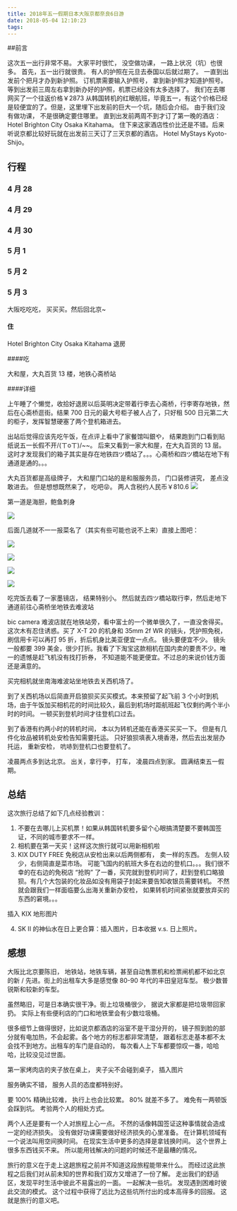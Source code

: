 ```yaml
---
title: 2018年五一假期日本大阪京都奈良6日游
date: 2018-05-04 12:10:23
tags:
---
```


##前言

这次五一出行非常不易。 大家平时很忙， 没空做功课， 一路上状况（坑）也很多。 
首先，五一出行就很贵。 有人的护照在元旦去泰国以后就过期了。 一直到出发前个把月才办到新护照。 订机票需要输入护照号， 拿到新护照才知道护照号。等到出发前三周左右拿到新办好的护照，机票已经没有太多选择了。 我们在去哪网买了一个往返价格￥2873 从韩国转机的红眼航班，毕竟五一，有这个价格已经是较便宜的了。但是，这里埋下出发前的巨大一个坑，随后会介绍。 由于我们没有做功课， 不是很确定要住哪里。 直到出发前两周不到才订了第一晚的酒店：Hotel Brighton City Osaka Kitahama。 住下来这家酒店性价比还是不错。后来听说京都比较好玩就在出发前三天订了三天京都的酒店。 Hotel MyStays Kyoto-Shijo。

## 行程

### 4 月 28

### 4 月 29

### 4 月 30

### 5 月 1

### 5 月 2

### 5 月 3

大阪吃吃吃， 买买买。然后回北京~

#### 住

Hotel Brighton City Osaka Kitahama 退房

####吃

大和屋，大丸百货 13 楼，地铁心斋桥站

####详细

上午睡了个懒觉，收拾好退房以后英明决定带着行李去心斋桥，行李寄存地铁，然后在心斋桥逛街。结果 700 日元的最大号柜子被人占了，只好租 500 日元第二大的柜子，发挥智慧硬塞了两个登机箱进去。 

出站后觉得应该先吃午饭，在点评上看中了家餐馆叫銀や， 结果跑到门口看到贴纸说五一长假不开/(ㄒoㄒ)/~~。 后来又看到一家大和屋，在大丸百货的 13 层。 这时才发现我们的箱子其实是存在地铁四ツ橋站了。。。心斋桥和四ツ橋站在地下有通道是通的。。。

大丸百货都是高级牌子， 大和屋门口站的是和服服务员， 门口装修讲究， 差点没敢进去。 但是想想既然来了， 吃吧😝。 两人含税约人民币￥810.6 
![](receipt.jpg)

第一道是海胆，鲍鱼刺身

![](abalone.jpg)

后面几道就不一一报菜名了（其实有些可能也说不上来）直接上图吧：
<!--more-->
![](sashimi.jpg)

![](grilled.jpg)

![](soup.jpg)

![](desert.jpg)

吃完饭去看了一家墨镜店， 结果特别小。 然后就去四ツ橋站取行李，然后走地下通道前往心斋桥坐地铁去难波站

bic camera 难波店就在地铁站旁，看中富士的一个微单很久了，一直没舍得买。这次木有忍住诱惑。买了 X-T 20 的机身和 35mm 2f WR 的镜头，凭护照免税，刷信用卡可以再打 95 折，折后机身比美亚便宜一点点。 镜头要便宜不少。 镜头一般都要 399 美金，很少打折。我看了下淘宝这款相机在国内卖的要贵不少。唯一的遗憾是赶飞机没有找打折券， 不知道能不能更便宜。不过总的来说价钱方面还是满意的。

买完相机就坐南海难波站坐地铁去关西机场了。

到了关西机场以后简直开启狼狈买买买模式。本来预留了起飞前 3 个小时到机场，由于午饭加买相机花的时间比较久，最后到机场时距航班起飞仅剩约两个半小时的时间。 一顿买到登机时间才往登机口过去。

到了香港有约两小时的转机时间， 本以为转机还能在香港买买买一下。 但是有几件化妆品被转机处安检告知需要托运。 只好狼狈填表入境香港，然后去出发层办托运， 重新安检， 吭哧到登机口也要登机了。 

凌晨两点多到达北京。 出关，拿行李， 打车， 凌晨四点到家。 圆满结束五一假期。

## 总结

这次旅行总结了如下几点经验教训：

1. 不要在去哪儿上买机票！如果从韩国转机要多留个心眼搞清楚要不要韩国签证，不同的城市要求不一样。
2. 相机要在第一天买！这样这次旅行就可以用新相机啦
3. KIX DUTY FREE 免税店从安检出来以后两侧都有， 卖一样的东西。 左侧人较少，右侧简直是菜市场。 可能飞国内的航班大多在右边的登机口。。。我们很不幸的在右边的免税店 “抢购” 了一番，买完就到登机时间了，赶到登机口略狼狈。有几个大包装的化妆品如没有用袋子封起来要告知收银员需要转机。 不然就会跟我们一样面临要么出海关重新办安检， 如果转机时间紧张就要放弃买的东西的窘境。。。

插入 KIX 地形图片

4. SK II 的神仙水在日上更合算：插入图片，日本收据 v.s. 日上照片。

## 感想

大阪比北京要陈旧， 地铁站，地铁车辆，甚至自动售票机和检票闸机都不如北京的新 / 先进。街上的出租车大多是感觉像 80-90 年代的丰田皇冠车型。 极少数普锐斯和较新的车型。

虽然略旧，可是日本确实很干净。街上垃圾桶很少， 据说大家都是把垃圾带回家扔。 实际上有些便利店的门口和地铁里会有少数垃圾桶。

很多细节上做得很好，比如说京都酒店的浴室不是干湿分开的， 镜子照到脸的部分就有电加热，不会起雾。各个地方的标志都非常清楚， 跟着标志走基本都不太会找不到地方。出租车的车门是自动的， 每次看人上下车都要惊叹一番，哈哈哈，比较没见过世面。

第一家烤肉店的夹子放在桌上， 夹子尖不会碰到桌子， 插入图片

服务确实不错， 服务人员的态度都特别好。

要 100% 精确比较难， 执行上也会比较累。 80% 就差不多了。 难免有一两顿饭会踩到坑。 考验两个人的相处方式。

两个人还是要有一个人对旅程上心一点。 不然的话像韩国签证这种事情就会造成一定的经济损失。 没有做好功课需要做好经济损失的心里准备。 在计算机领域有一个说法叫用空间换时间。 在现实生活中更多的选择是拿钱换时间。 这个世界上很多东西钱买不来。 所以能用钱解决的问题的时候还不是最糟的情况。

旅行的意义在于走上这趟旅程之前并不知道这段旅程能带来什么。 而经过这此旅程之后我们对从前未知的世界和我们双方又增进了一份了解。 走出我们的舒适区，发现平时生活中彼此不易露出的一面。 一起解决一些坑。 发现遇到困难时彼此交流的模式。 这个过程中获得了远比为这些坑所付出的成本高得多的回报。 这就是旅行的意义吧。

